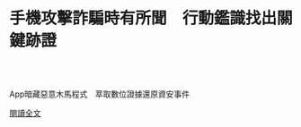# 手機攻擊詐騙時有所聞　行動鑑識找出關鍵跡證

<!--more-->
<!--169-->
<br><br/>

App暗藏惡意木馬程式　萃取數位證據還原資安事件

[閱讀全文](https://www.uso.com.tw/portal_b1_page.php?owner_num=b1_55912&button_num=b1&cnt_id=10922&order_field=&order_type=&search_field=&search_word=&search_field2=&search_word2=&search_field3=&search_word3=&bool1=&bool2=&search_type=1&up_page=)



